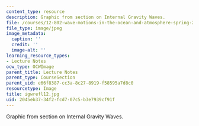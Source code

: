 ```yaml
---
content_type: resource
description: Graphic from section on Internal Gravity Waves.
file: /courses/12-802-wave-motions-in-the-ocean-and-atmosphere-spring-2004/2045eb3734f2fcd707c5b3e7939cf91f_igwrefl12.jpg
file_type: image/jpeg
image_metadata:
  caption: ''
  credit: ''
  image-alt: ''
learning_resource_types:
- Lecture Notes
ocw_type: OCWImage
parent_title: Lecture Notes
parent_type: CourseSection
parent_uid: e66f8387-cc3a-8c27-8919-f58595a7d8c0
resourcetype: Image
title: igwrefl12.jpg
uid: 2045eb37-34f2-fcd7-07c5-b3e7939cf91f
---
```

Graphic from section on Internal Gravity Waves.